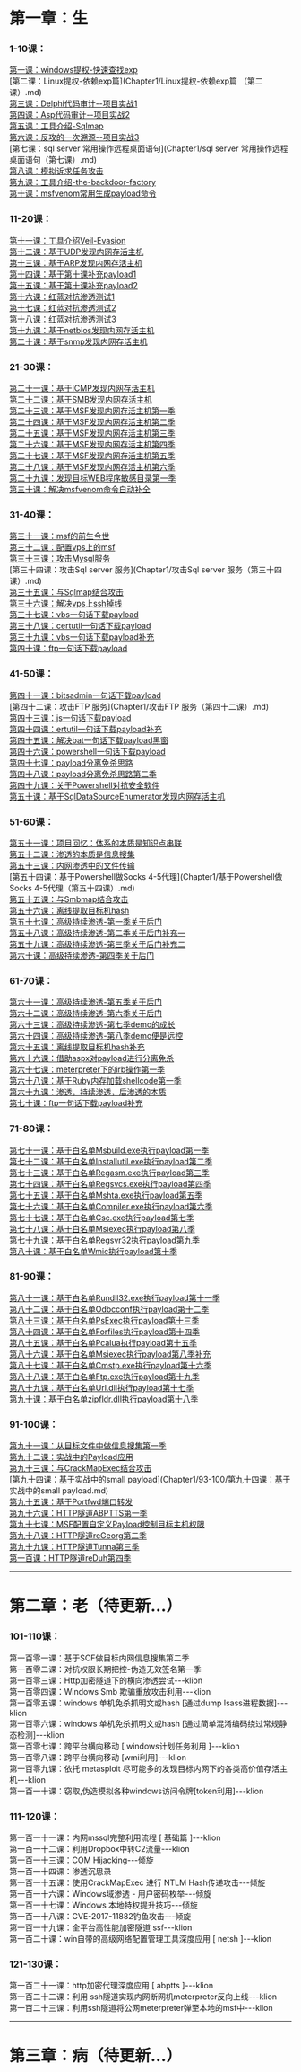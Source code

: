 #  第一章：生
### 1-10课：
[第一课：windows提权-快速查找exp](Chapter1/windows提权-快速查找exp（第一课）.md)  
[第二课：Linux提权-依赖exp篇](Chapter1/Linux提权-依赖exp篇 （第二课）.md)  
[第三课：Delphi代码审计--项目实战1](Chapter1/Delphi代码审计--项目实战1（第三课）.md)  
[第四课：Asp代码审计--项目实战2](Chapter1/Asp代码审计--项目实战2（第四课）.md)  
[第五课：工具介绍-Sqlmap](Chapter1/工具介绍-Sqlmap（第五课）.md)  
[第六课：反攻的一次溯源--项目实战3](Chapter1/反攻的一次溯源--项目实战3（第六课）.md)  
[第七课：sql server 常用操作远程桌面语句](Chapter1/sql server 常用操作远程桌面语句（第七课）.md)  
[第八课：模拟诉求任务攻击](Chapter1/模拟诉求任务攻击（第八课）.md)  
[第九课：工具介绍-the-backdoor-factory](Chapter1/工具介绍-the-backdoor-factory（第九课）.md)  
[第十课：msfvenom常用生成payload命令](Chapter1/msfvenom常用生成payload命令（第十课）.md)

### 11-20课：
[第十一课：工具介绍Veil-Evasion](Chapter1/工具介绍Veil-Evasion（第十一课）.md)  
[第十二课：基于UDP发现内网存活主机](Chapter1/基于UDP发现内网存活主机（第十二课）.md)  
[第十三课：基于ARP发现内网存活主机](Chapter1/基于ARP发现内网存活主机（第十三课）.md)  
[第十四课：基于第十课补充payload1](Chapter1/基于第十课补充payload1（第十四课）.md)  
[第十五课：基于第十课补充payload2](Chapter1/基于第十课补充payload2（第十五课）.md)  
[第十六课：红蓝对抗渗透测试1](Chapter1/红蓝对抗渗透测试1（第十六课）.md)  
[第十七课：红蓝对抗渗透测试2](Chapter1/红蓝对抗渗透测试2（第十七课）.md)  
[第十八课：红蓝对抗渗透测试3](Chapter1/18/第十八课：红蓝对抗渗透测试3.md)  
[第十九课：基于netbios发现内网存活主机](Chapter1/基于netbios发现内网存活主机（第十九课）.md)  
[第二十课：基于snmp发现内网存活主机](Chapter1/基于snmp发现内网存活主机（第二十课）.md)
### 21-30课：
[第二十一课：基于ICMP发现内网存活主机](Chapter1/21-30/第二十一课：基于ICMP发现内网存活主机.md)  
[第二十二课：基于SMB发现内网存活主机](Chapter1/21-30/第二十二课：基于SMB发现内网存活主机.md)  
[第二十三课：基于MSF发现内网存活主机第一季](Chapter1/21-30/第二十三课：基于MSF发现内网存活主机第一季.md)  
[第二十四课：基于MSF发现内网存活主机第二季](Chapter1/21-30/第二十四课：基于MSF发现内网存活主机第二季.md)  
[第二十五课：基于MSF发现内网存活主机第三季 ](Chapter1/21-30/第二十五课：基于MSF发现内网存活主机第三季.md)  
[第二十六课：基于MSF发现内网存活主机第四季](Chapter1/21-30/第二十六课：基于MSF发现内网存活主机第四季.md)  
[第二十七课：基于MSF发现内网存活主机第五季 ](Chapter1/21-30/第二十七课：基于MSF发现内网存活主机第五季.md)  
[第二十八课：基于MSF发现内网存活主机第六季](Chapter1/21-30/第二十八课：基于MSF发现内网存活主机第六季.md)  
[第二十九课：发现目标WEB程序敏感目录第一季](Chapter1/21-30/第二十九课：发现目标WEB程序敏感目录第一季.md)  
[第三十课：解决msfvenom命令自动补全](Chapter1/21-30/第三十课：解决msfvenom命令自动补全.md)
### 31-40课：
[第三十一课：msf的前生今世](Chapter1/msf的前生今世（第三十一课）.md)  
[第三十二课：配置vps上的msf](Chapter1/配置vps上的msf（第三十二课）.md)  
[第三十三课：攻击Mysql服务](Chapter1/攻击Mysql服务（第三十三课）.md)  
[第三十四课：攻击Sql server 服务](Chapter1/攻击Sql server 服务（第三十四课）.md)  
[第三十五课：与Sqlmap结合攻击](Chapter1/与Sqlmap结合攻击（第三十五课）.md)  
[第三十六课：解决vps上ssh掉线](Chapter1/解决vps上ssh掉线（第三十六课）.md)  
[第三十七课：vbs一句话下载payload](Chapter1/vbs一句话下载payload（第三十七课）.md)  
[第三十八课：certutil一句话下载payload](Chapter1/certutil一句话下载payload（第三十八课）.md)  
[第三十九课：vbs一句话下载payload补充](Chapter1/vbs一句话下载payload补充（第三十九课）.md)  
[第四十课：ftp一句话下载payload](Chapter1/ftp一句话下载payload（第四十课）.md)
### 41-50课：
[第四十一课：bitsadmin一句话下载payload](Chapter1/bitsadmin一句话下载payload（第四十一课）.md)  
[第四十二课：攻击FTP 服务](Chapter1/攻击FTP 服务（第四十二课）.md)  
[第四十三课：js一句话下载payload](Chapter1/js一句话下载payload（第四十三课）.md)  
[第四十四课：ertutil一句话下载payload补充](Chapter1/ertutil一句话下载payload补充（第四十四课）.md)  
[第四十五课：解决bat一句话下载payload黑窗](Chapter1/解决bat一句话下载payload黑窗（第四十五课）.md)  
[第四十六课：powershell一句话下载payload](Chapter1/powershell一句话下载payload（第四十六课）.md)  
[第四十七课：payload分离免杀思路](Chapter1/payload分离免杀思路（第四十七课）.md)  
[第四十八课：payload分离免杀思路第二季](Chapter1/payload分离免杀思路第二季（第四十八课）.md)  
[第四十九课：关于Powershell对抗安全软件](Chapter1/关于Powershell对抗安全软件（第四十九课）.md)  
[第五十课：基于SqlDataSourceEnumerator发现内网存活主机](Chapter1/基于SqlDataSourceEnumerator发现内网存活主机（第五十课））.md)
### 51-60课：
[第五十一课：项目回忆：体系的本质是知识点串联](Chapter1/项目回忆：体系的本质是知识点串联（第五十一课）.md)  
[第五十二课：渗透的本质是信息搜集](Chapter1/渗透的本质是信息搜集（第五十二课））.md)  
[第五十三课：内网渗透中的文件传输](Chapter1/内网渗透中的文件传输（第五十三课）.md)  
[第五十四课：基于Powershell做Socks 4-5代理](Chapter1/基于Powershell做Socks 4-5代理（第五十四课）.md)  
[第五十五课：与Smbmap结合攻击](Chapter1/与Smbmap结合攻击（第五十五课）.md)  
[第五十六课：离线提取目标机hash](Chapter1/离线提取目标机hash（第五十六课）.md)  
[第五十七课：高级持续渗透-第一季关于后门](Chapter1/高级持续渗透-第一季关于后门（第五十七课）.md)  
[第五十八课：高级持续渗透-第二季关于后门补充一](Chapter1/高级持续渗透-第二季关于后门补充一（第五十八课）.md)  
[第五十九课：高级持续渗透-第三季关于后门补充二](Chapter1/高级持续渗透-第三季关于后门补充二（第五十九课）.md)  
[第六十课：高级持续渗透-第四季关于后门](Chapter1/高级持续渗透-第四季关于后门（第六十课）.md)
### 61-70课：
[第六十一课：高级持续渗透-第五季关于后门](Chapter1/61-65/第六十一课：高级持续渗透-第五季关于后门.md)  
[第六十二课：高级持续渗透-第六季关于后门](Chapter1/61-65/第六十二课：高级持续渗透-第六季关于后门.md)  
[第六十三课：高级持续渗透-第七季demo的成长](Chapter1/61-65/第六十三课：高级持续渗透-第七季demo的成长.md)  
[第六十四课：高级持续渗透-第八季demo便是远控](Chapter1/61-65/第六十四课：高级持续渗透-第八季demo便是远控.md)  
[第六十五课：离线提取目标机hash补充](Chapter1/61-65/第六十五课：离线提取目标机hash补充.md)  
[第六十六课：借助aspx对payload进行分离免杀](Chapter1/66-70/第六十六课：借助aspx对payload进行分离免杀.md)  
[第六十七课：meterpreter下的irb操作第一季](Chapter1/66-70/第六十七课：meterpreter下的irb操作第一季.md)  
[第六十八课：基于Ruby内存加载shellcode第一季](Chapter1/66-70/第六十八课：基于Ruby内存加载shellcode第一季.md)  
[第六十九课：渗透，持续渗透，后渗透的本质](Chapter1/66-70/第六十九课：渗透，持续渗透，后渗透的本质.md)  
[第七十课：ftp一句话下载payload补充](Chapter1/66-70/第七十课：ftp一句话下载payload补充.md)
### 71-80课：
[第七十一课：基于白名单Msbuild.exe执行payload第一季](Chapter1/71-74/第七十一课：基于白名单Msbuild.exe执行payload第一季.md)  
[第七十二课：基于白名单Installutil.exe执行payload第二季](Chapter1/71-74/第七十二课：基于白名单Installutil.exe执行payload第二季.md)  
[第七十三课：基于白名单Regasm.exe执行payload第三季](Chapter1/71-74/第七十三课：基于白名单Regasm.exe执行payload第三季.md)  
[第七十四课：基于白名单Regsvcs.exe执行payload第四季 ](Chapter1/71-74/第七十四课：基于白名单regsvcs.exe执行payload第四季.md)  
[第七十五课：基于白名单Mshta.exe执行payload第五季](Chapter1/75-77/第七十五课：基于白名单Mshta.exe执行payload第五季.md)  
[第七十六课：基于白名单Compiler.exe执行payload第六季](Chapter1/75-77/第七十六课：基于白名单Compiler.exe执行payload第六季.md)  
[第七十七课：基于白名单Csc.exe执行payload第七季](Chapter1/75-77/第七十七课：基于白名单Csc.exe执行payload第七季.md)  
[第七十八课：基于白名单Msiexec执行payload第八季](Chapter1/78-80/第七十八课：基于白名单Msiexec执行payload第八季.md)  
[第七十九课：基于白名单Regsvr32执行payload第九季](Chapter1/78-80/第七十九课：基于白名单Regsvr32执行payload第九季.md)  
[第八十课：基于白名单Wmic执行payload第十季](Chapter1/78-80/第八十课：基于白名单Wmic执行payload第十季.md)
### 81-90课：
[第八十一课：基于白名单Rundll32.exe执行payload第十一季](Chapter1/81-90/第八十一课：基于白名单Rundll32.exe执行payload第十一季.md)  
[第八十二课：基于白名单Odbcconf执行payload第十二季](Chapter1/81-90/第八十二课：基于白名单Odbcconf执行payload第十二季.md)  
[第八十三课：基于白名单PsExec执行payload第十三季 ](Chapter1/81-90/第八十三课：基于白名单PsExec执行payload第十三季.md)  
[第八十四课：基于白名单Forfiles执行payload第十四季](Chapter1/81-90/第八十四课：基于白名单Forfiles执行payload第十四季.md)  
[第八十五课：基于白名单Pcalua执行payload第十五季](Chapter1/81-90/第八十五课：基于白名单Pcalua执行payload第十五季.md)  
[第八十六课：基于白名单Msiexec执行payload第八季补充](Chapter1/81-90/第八十六课：基于白名单Msiexec执行payload第八季补充.md)  
[第八十七课：基于白名单Cmstp.exe执行payload第十六季](Chapter1/81-90/第八十七课：基于白名单Cmstp.exe执行payload第十六季.md)  
[第八十八课：基于白名单Ftp.exe执行payload第十九季](Chapter1/81-90/第八十八课：基于白名单Ftp.exe执行payload第十九季.md)  
[第八十九课：基于白名单Url.dll执行payload第十七季](Chapter1/81-90/第八十九课：基于白名单Url.dll执行payload第十七季.md)  
[第九十课：基于白名单zipfldr.dll执行payload第十八季](Chapter1/81-90/第九十课：基于白名单zipfldr.dll执行payload第十八季.md)
### 91-100课：
[第九十一课：从目标文件中做信息搜集第一季](Chapter1/91-92/第九十一课：从目标文件中做信息搜集第一季.md)  
[第九十二课：实战中的Payload应用](Chapter1/91-92/第九十二课：实战中的Payload应用.md)  
[第九十三课：与CrackMapExec结合攻击](Chapter1/93-100/第九十三课：与CrackMapExec结合攻击.md)  
[第九十四课：基于实战中的small payload](Chapter1/93-100/第九十四课：基于实战中的small payload.md)  
[第九十五课：基于Portfwd端口转发](Chapter1/93-100/第九十五课：基于Portfwd端口转发.md)  
[第九十六课：HTTP隧道ABPTTS第一季](Chapter1/93-100/第九十六课：HTTP隧道ABPTTS第一季.md)  
[第九十七课：MSF配置自定义Payload控制目标主机权限](Chapter1/93-100/第九十七课：MSF配置自定义Payload控制目标主机权限.md)  
[第九十八课：HTTP隧道reGeorg第二季](Chapter1/93-100/第九十八课：HTTP隧道reGeorg第二季.md)  
[第九十九课：HTTP隧道Tunna第三季](Chapter1/93-100/第九十九课：HTTP隧道Tunna第三季.md)  
[第一百课：HTTP隧道reDuh第四季](Chapter1/93-100/第一百课：HTTP隧道reDuh第四季.md)

-------

# 第二章：老（待更新...）
### 101-110课：
第一百零一课：基于SCF做目标内网信息搜集第二季  
第一百零二课：对抗权限长期把控-伪造无效签名第一季  
第一百零三课：Http加密隧道下的横向渗透尝试---klion  
第一百零四课：Windows Smb 欺骗重放攻击利用---klion  
第一百零五课：windows 单机免杀抓明文或hash [通过dump lsass进程数据]---klion  
第一百零六课：windows 单机免杀抓明文或hash [通过简单混淆编码绕过常规静态检测]---klion  
第一百零七课：跨平台横向移动 [ windows计划任务利用 ]---klion  
第一百零八课：跨平台横向移动 [wmi利用]---klion  
第一百零九课：依托 metasploit 尽可能多的发现目标内网下的各类高价值存活主机---klion  
第一百一十课：窃取,伪造模拟各种windows访问令牌[token利用]---klion
### 111-120课：
第一百一十一课：内网mssql完整利用流程 [ 基础篇 ]---klion  
第一百一十二课：利用Dropbox中转C2流量---klion  
第一百一十三课：COM Hijacking---倾旋  
第一百一十四课：渗透沉思录  
第一百一十五课：使用CrackMapExec 进行 NTLM Hash传递攻击---倾旋  
第一百一十六课：Windows域渗透 - 用户密码枚举---倾旋  
第一百一十七课：Windows 本地特权提升技巧---倾旋  
第一百一十八课：CVE-2017-11882钓鱼攻击---倾旋  
第一百一十九课：全平台高性能加密隧道 ssf---klion  
第一百二十课：win自带的高级网络配置管理工具深度应用 [ netsh ]---klion  

### 121-130课：
第一百二十一课：http加密代理深度应用 [ abptts ]---klion  
第一百二十二课：利用 ssh隧道实现内网断网机meterpreter反向上线---klion  
第一百二十三课：利用ssh隧道将公网meterpreter弹至本地的msf中---klion  

-------

# 第三章：病（待更新...）

